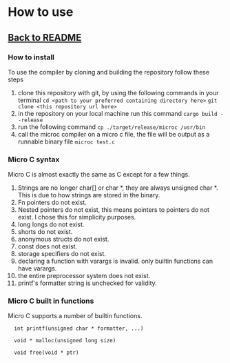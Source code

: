 # How to use

## [Back to README](../README.md)

### How to install

To use the compiler by cloning and building the repository follow these steps

1. clone this repository with git, by using the following commands in your terminal
   ```cd <path to your preferred containing directory here>```
   ```git clone <this repository url here>```
2. in the repository on your local machine run this command
   ```cargo build --release```
3. run the following command
   ```cp ./target/release/microc /usr/bin```
4. call the microc compiler on a micro c file, the file will be output as a runnable binary file
   ```microc test.c```

### Micro C syntax

Micro C is almost exactly the same as C except for a few things.

1. Strings are no longer char[] or char *, they are always unsigned char *. This is due to how strings are stored in the
   binary.
2. Fn pointers do not exist.
3. Nested pointers do not exist, this means pointers to pointers do not exist. I chose this for simplicity purposes.
4. long longs do not exist.
5. shorts do not exist.
6. anonymous structs do not exist.
7. const does not exist.
8. storage specifiers do not exist.
9. declaring a function with varargs is invalid. only builtin functions can have varargs.
10. the entire preprocessor system does not exist.
11. printf's formatter string is unchecked for validity.

### Micro C built in functions

Micro C supports a number of builtin functions.

      int printf(unsigned char * formatter, ...)
      
      void * malloc(unsigned long size)
      
      void free(void * ptr)
